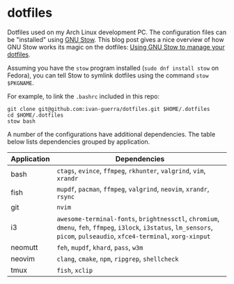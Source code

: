 # dotfiles

Dotfiles used on my Arch Linux development PC. The configuration files can be
"installed" using [GNU Stow][1]. This blog post gives a nice overview of how GNU
Stow works its magic on the dotfiles: [Using GNU Stow to manage your
dotfiles][2].

Assuming you have the `stow` program installed (`sudo dnf install stow` on
Fedora), you can tell Stow to symlink dotfiles using the command `stow
$PKGNAME`.

For example, to link the `.bashrc` included in this repo:

```
git clone git@github.com:ivan-guerra/dotfiles.git $HOME/.dotfiles
cd $HOME/.dotfiles
stow bash
```

A number of the configurations have additional dependencies. The table below
lists dependencies grouped by application.

| Application | Dependencies                                                                                                                                                                |
| ----------- | --------------------------------------------------------------------------------------------------------------------------------------------------------------------------- |
| bash        | `ctags`, `evince`, `ffmpeg`, `rkhunter`, `valgrind`, `vim`, `xrandr`                                                                                                        |
| fish        | `mupdf`, `pacman`, `ffmpeg`, `valgrind`, `neovim`, `xrandr`, `rsync`                                                                                                        |
| git         | `nvim`                                                                                                                                                                      |
| i3          | `awesome-terminal-fonts`, `brightnessctl`, `chromium`, `dmenu`, `feh`, `ffmpeg`, `i3lock`, `i3status`, `lm_sensors`, `picom`, `pulseaudio`, `xfce4-terminal`, `xorg-xinput` |
| neomutt     | `feh`, `mupdf`, `khard`, `pass`, `w3m`                                                                                                                                      |
| neovim      | `clang`, `cmake`, `npm`, `ripgrep`, `shellcheck`                                                                                                                            |
| tmux        | `fish`, `xclip`                                                                                                                                                             |

[1]: https://www.gnu.org/software/stow/
[2]: https://brandon.invergo.net/news/2012-05-26-using-gnu-stow-to-manage-your-dotfiles.html
